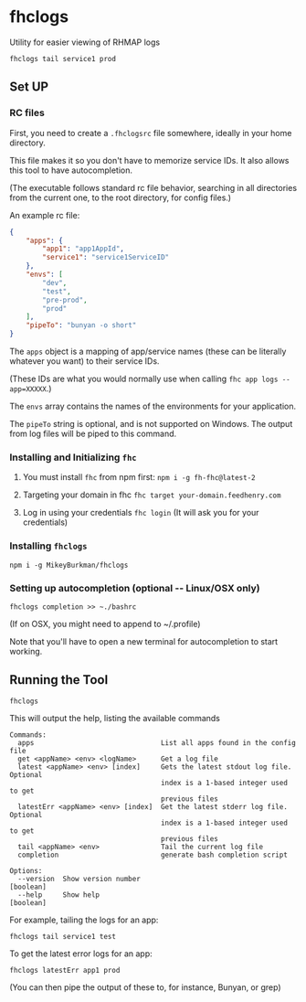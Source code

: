 # fhclogs
Utility for easier viewing of RHMAP logs

`fhclogs tail service1 prod`

## Set UP

### RC files
First, you need to create a `.fhclogsrc` file somewhere, ideally in your home directory. 

This file makes it so you don't have to memorize service IDs. It also allows this tool to have autocompletion.

(The executable follows standard rc file behavior, searching in all directories from the current one, to the root directory, for config files.)

An example rc file:
```json
{
    "apps": {
        "app1": "app1AppId",
        "service1": "service1ServiceID"
    },
    "envs": [
        "dev",
        "test",
        "pre-prod",
        "prod"
    ],
    "pipeTo": "bunyan -o short"
}
```
The `apps` object is a mapping of app/service names (these can be literally whatever you want) to their service IDs. 

(These IDs are what you would normally use when calling `fhc app logs --app=XXXXX`.)

The `envs` array contains the names of the environments for your application.

The `pipeTo` string is optional, and is not supported on Windows. The output from log files will be piped to this command.

### Installing and Initializing `fhc`
1. You must install `fhc` from npm first:
`npm i -g fh-fhc@latest-2`

2. Targeting your domain in fhc
`fhc target your-domain.feedhenry.com`

3. Log in using your credentials
`fhc login`
(It will ask you for your credentials)

### Installing `fhclogs`
`npm i -g MikeyBurkman/fhclogs`

### Setting up autocompletion (optional -- Linux/OSX only)
`fhclogs completion >> ~./bashrc`

(If on OSX, you might need to append to ~/.profile)

Note that you'll have to open a new terminal for autocompletion to start working.

## Running the Tool
`fhclogs`

This will output the help, listing the available commands
```
Commands:
  apps                               List all apps found in the config file
  get <appName> <env> <logName>      Get a log file
  latest <appName> <env> [index]     Gets the latest stdout log file. Optional
                                     index is a 1-based integer used to get
                                     previous files
  latestErr <appName> <env> [index]  Get the latest stderr log file. Optional
                                     index is a 1-based integer used to get
                                     previous files
  tail <appName> <env>               Tail the current log file
  completion                         generate bash completion script

Options:
  --version  Show version number                                       [boolean]
  --help     Show help                                                 [boolean]
```

For example, tailing the logs for an app:

`fhclogs tail service1 test`

To get the latest error logs for an app:

`fhclogs latestErr app1 prod`

(You can then pipe the output of these to, for instance, Bunyan, or grep)
